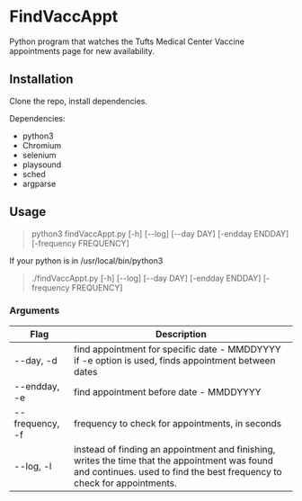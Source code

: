 # FindVaccAppt
    
Python program that watches the Tufts Medical Center Vaccine appointments page for new availability. 

## Installation
Clone the repo, install dependencies.

Dependencies:
- python3
- Chromium
- selenium
- playsound
- sched
- argparse

## Usage
> python3 findVaccAppt.py [-h] [--log] [--day DAY] [-endday ENDDAY] [-frequency FREQUENCY]

If your python is in /usr/local/bin/python3
> ./findVaccAppt.py [-h] [--log] [--day DAY] [-endday ENDDAY] [-frequency FREQUENCY]


### Arguments
| Flag | Description |
| ---- | ----------- |
| --day, -d | find appointment for specific date - MMDDYYYY <br> if -e option is used, finds appointment between dates |
| --endday, -e | find appointment before date - MMDDYYYY |
| --frequency, -f | frequency to check for appointments, in seconds |
| --log, -l | instead of finding an appointment and finishing, writes the time that the appointment was found and continues. used to find the best frequency to check for appointments. |
